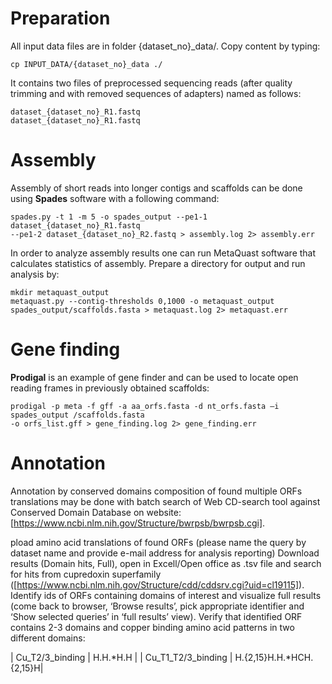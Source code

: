 # Preparation 

All input data files are in folder {dataset_no}_data/. Copy content by typing:

```
cp INPUT_DATA/{dataset_no}_data ./
```

It contains two files of preprocessed sequencing reads (after quality trimming and with removed sequences of adapters) named as follows:

```
dataset_{dataset_no}_R1.fastq
dataset_{dataset_no}_R1.fastq
```

# Assembly

Assembly of short reads into longer contigs and scaffolds can be done using **Spades** software with a following command:

```
spades.py -t 1 -m 5 -o spades_output --pe1-1 dataset_{dataset_no}_R1.fastq 
--pe1-2 dataset_{dataset_no}_R2.fastq > assembly.log 2> assembly.err
```


In order to analyze assembly results one can run MetaQuast software that calculates statistics of assembly. Prepare a directory for output and run analysis by:

```
mkdir metaquast_output
metaquast.py --contig-thresholds 0,1000 -o metaquast_output spades_output/scaffolds.fasta > metaquast.log 2> metaquast.err
```

# Gene finding

**Prodigal** is an example of gene finder and can be used to locate open reading frames in previously obtained scaffolds:

```
prodigal -p meta -f gff -a aa_orfs.fasta -d nt_orfs.fasta –i spades_output /scaffolds.fasta 
-o orfs_list.gff > gene_finding.log 2> gene_finding.err
```

# Annotation

Annotation by conserved domains composition of found multiple ORFs translations may be done with batch search of Web CD-search tool against Conserved Domain Database on website: [https://www.ncbi.nlm.nih.gov/Structure/bwrpsb/bwrpsb.cgi].

pload amino acid translations of found ORFs (please name the query by dataset name and provide e-mail address for analysis reporting)
Download results (Domain hits, Full), open in Excell/Open office as .tsv file and search for hits from cupredoxin superfamily ([https://www.ncbi.nlm.nih.gov/Structure/cdd/cddsrv.cgi?uid=cl19115]). Identify ids of ORFs containing domains of interest and visualize full results (come back to browser, ‘Browse results’, pick appropriate identifier and ‘Show selected queries’ in ‘full results’ view).
Verify that identified ORF contains 2-3 domains and copper binding amino acid patterns in two different domains:

| Cu_T2/3_binding |	H.H.*H.H |
| Cu_T1_T2/3_binding |	H.{2,15}H.H.*HCH.{2,15}H|

